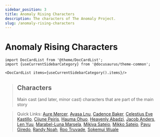 ```yaml
---
sidebar_position: 3
title: Anomaly Rising Characters
description: The characters of The Anomaly Project.
slug: /anomaly-rising-characters
---
```


# Anomaly Rising Characters

```mdx-code-block
import DocCardList from '@theme/DocCardList';
import {useCurrentSidebarCategory} from '@docusaurus/theme-common';

<DocCardList items={useCurrentSidebarCategory().items}/>
```

> ## Characters
> Main cast (and later, minor cast) characters that are part of the main story

> Quick Links: [Aure Mercer](/docs/anomaly-rising-characters/main-cast/aure-mercer), [Ayasa Lnu](/docs/anomaly-rising-characters/main-cast/ayasa-lnu), [Cadence Baker](/docs/anomaly-rising-characters/main-cast/cadence-baker), [Celestius Eve Kastillo](/docs/anomaly-rising-characters/main-cast/celestius-eve-kastillo), [Cijune Peiris](/docs/anomaly-rising-characters/main-cast/cijune-peiris), [Hauma Ohuo](/docs/anomaly-rising-characters/main-cast/hauma-ohuo), [Heavenly Abadzi](/docs/anomaly-rising-characters/main-cast/heavenly-abadzi), [Jacob Anders](/docs/anomaly-rising-characters/main-cast/jacob-anders), [Len Yuu](/docs/anomaly-rising-characters/main-cast/len-yuu), [Marabel-Luna Marsela](/docs/anomaly-rising-characters/main-cast/marabel-luna-marsela), [Mikiya Sateio](/docs/anomaly-rising-characters/main-cast/mikiya-sateio), [Mikko Sateio](/docs/anomaly-rising-characters/main-cast/mikko-sateio), [Payu Giredo](/docs/anomaly-rising-characters/main-cast/payu-giredo), [Randy Noah](/docs/anomaly-rising-characters/main-cast/randy-noah), [Roo Truvade](/docs/anomaly-rising-characters/main-cast/roo-truvade), [Sokemui Wuale](/docs/anomaly-rising-characters/main-cast/sokemui-wuale)

